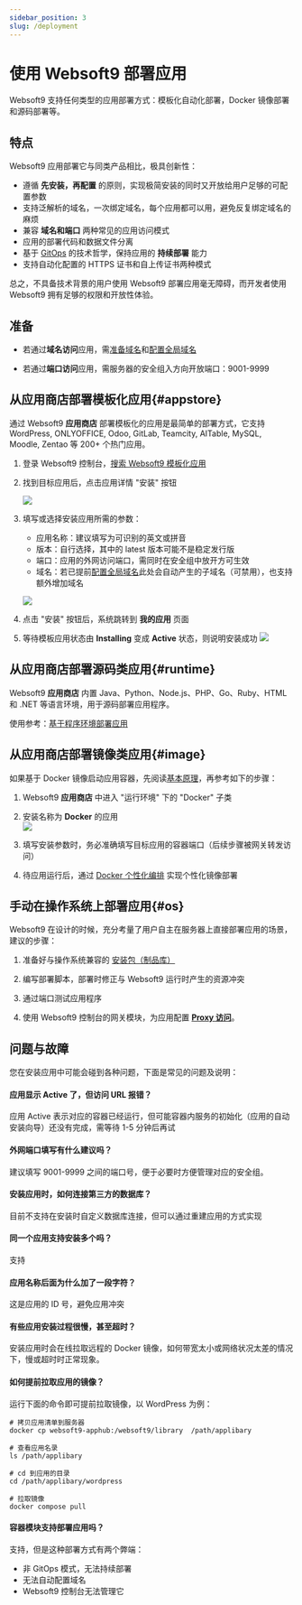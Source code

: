 ```yaml
---
sidebar_position: 3
slug: /deployment
---
```


# 使用 Websoft9 部署应用

Websoft9 支持任何类型的应用部署方式：模板化自动化部署，Docker 镜像部署和源码部署等。   

## 特点

Websoft9 应用部署它与同类产品相比，极具创新性：   

- 遵循 **先安装，再配置** 的原则，实现极简安装的同时又开放给用户足够的可配置参数
- 支持泛解析的域名，一次绑定域名，每个应用都可以用，避免反复绑定域名的麻烦
- 兼容 **域名和端口** 两种常见的应用访问模式
- 应用的部署代码和数据文件分离
- 基于 [GitOps](./plan-git#gitops) 的技术哲学，保持应用的 **持续部署** 能力
- 支持自动化配置的 HTTPS 证书和自上传证书两种模式

总之，不具备技术背景的用户使用 Websoft9 部署应用毫无障碍，而开发者使用 Websoft9 拥有足够的权限和开放性体验。  

## 准备

- 若通过**域名访问**应用，需[准备域名](./domain-prepare)和[配置全局域名](./domain-set#global-domain)

- 若通过**端口访问**应用，需服务器的安全组入方向开放端口：9001-9999


## 从应用商店部署模板化应用{#appstore}

通过 Websoft9 **应用商店** 部署模板化的应用是最简单的部署方式，它支持 WordPress, ONLYOFFICE, Odoo, GitLab, Teamcity, AITable, MySQL, Moodle, Zentao 等 200+ 个热门应用。  

1. 登录 Websoft9 控制台，[搜索 Websoft9 模板化应用](./appstore.md)

1. 找到目标应用后，点击应用详情 "安装" 按钮

   ![](./assets/websoft9-appstoredetail.png)

2. 填写或选择安装应用所需的参数：

   - 应用名称：建议填写为可识别的英文或拼音
   - 版本：自行选择，其中的 latest 版本可能不是稳定发行版
   - 端口：应用的外网访问端口，需同时在安全组中放开方可生效
   - 域名：若已提前[配置全局域名](./domain-set)此处会自动产生的子域名（可禁用），也支持额外增加域名

   ![](./assets/websoft9-installapp-fill.png)


3. 点击 "安装" 按钮后，系统跳转到 **我的应用** 页面

4. 等待模板应用状态由 **Installing** 变成 **Active** 状态，则说明安装成功
   ![](./assets/websoft9-myapps-active.png)

## 从应用商店部署源码类应用{#runtime}

Websoft9 **应用商店** 内置 Java、Python、Node.js、PHP、Go、Ruby、HTML 和 .NET 等语言环境，用于源码部署应用程序。

使用参考：[基于程序环境部署应用](./runtime)

## 从应用商店部署镜像类应用{#image}

如果基于 Docker 镜像启动应用容器，先阅读[基本原理](./docker)，再参考如下的步骤：

1. Websoft9 **应用商店** 中进入 "运行环境" 下的 "Docker" 子类

2. 安装名称为 **Docker** 的应用   
   ![](./assets/websoft9-installdockertp.png)

3. 填写安装参数时，务必准确填写目标应用的容器端口（后续步骤被网关转发访问）

4. 待应用运行后，通过 [Docker 个性化编排](./app-compose) 实现个性化镜像部署

## 手动在操作系统上部署应用{#os}

Websoft9 在设计的时候，充分考量了用户自主在服务器上直接部署应用的场景，建议的步骤：

1. 准备好与操作系统兼容的 [安装包（制品库）](./plan-package)

2. 编写部署脚本，部署时修正与 Websoft9 运行时产生的资源冲突

3. 通过端口测试应用程序

3. 使用 Websoft9 控制台的网关模块，为应用配置 **[Proxy 访问](./gateway-proxy)**。  


## 问题与故障

您在安装应用中可能会碰到各种问题，下面是常见的问题及说明：

#### 应用显示 Active 了，但访问 URL 报错？

应用 Active 表示对应的容器已经运行，但可能容器内服务的初始化（应用的自动安装向导）还没有完成，需等待 1-5 分钟后再试

#### 外网端口填写有什么建议吗？

建议填写 9001-9999 之间的端口号，便于必要时方便管理对应的安全组。  

#### 安装应用时，如何连接第三方的数据库？

目前不支持在安装时自定义数据库连接，但可以通过重建应用的方式实现

#### 同一个应用支持安装多个吗？

支持

#### 应用名称后面为什么加了一段字符？

这是应用的 ID 号，避免应用冲突

#### 有些应用安装过程很慢，甚至超时？

安装应用时会在线拉取远程的 Docker 镜像，如何带宽太小或网络状况太差的情况下，慢或超时时正常现象。  

#### 如何提前拉取应用的镜像？

运行下面的命令即可提前拉取镜像，以 WordPress 为例：

```
# 拷贝应用清单到服务器
docker cp websoft9-apphub:/websoft9/library  /path/applibary

# 查看应用名录
ls /path/applibary

# cd 到应用的目录
cd /path/applibary/wordpress

# 拉取镜像
docker compose pull 
```

#### 容器模块支持部署应用吗？

支持，但是这种部署方式有两个弊端：

- 非 GitOps 模式，无法持续部署
- 无法自动配置域名
- Websoft9 控制台无法管理它
